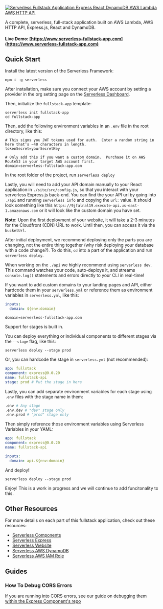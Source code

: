 [![Serverless Fullstack Application Express React DynamoDB AWS Lambda AWS HTTP API](https://s3.amazonaws.com/assets.github.serverless/components/readme-serverless-framework-fullstack-application.png
)](https://www.serverless-fullstack-app.com)

A complete, serverless, full-stack application built on AWS Lambda, AWS HTTP API, Express.js, React and DynamoDB.

#### Live Demo: [https://www.serverless-fullstack-app.com](https://www.serverless-fullstack-app.com)

## Quick Start

Install the latest version of the Serverless Framework:



```
npm i -g serverless
```

After installation, make sure you connect your AWS account by setting a provider in the org setting page on the [Serverless Dashboard](https://app.serverless.com).

Then, initialize the `fullstack-app` template:

```
serverless init fullstack-app
cd fullstack-app
```

Then, add the following environment variables in an `.env` file in the root directory, like this:

```text
# This signs you JWT tokens used for auth.  Enter a random string in here that's ~40 characters in length.
tokenSecret=yourSecretKey

# Only add this if you want a custom domain.  Purchase it on AWS Route53 in your target AWS account first.
domain=serverless-fullstack-app.com
```

In the root folder of the project, run `serverless deploy`

Lastly, you will need to add your API domain manually to your React application in `./site/src/config.js`, so that you interact with your serverless Express.js back-end.  You can find the your API url by going into `./api` and running `serverless info` and copying the `url:` value.  It should look something like this `https://9jfalnal19.execute-api.us-east-1.amazonaws.com` or it will look like the custom domain you have set.

**Note:**  Upon the first deployment of your website, it will take a 2-3 minutes for the Cloudfront (CDN) URL to work.  Until then, you can access it via the `bucketUrl`.

After initial deployment, we recommend deploying only the parts you are changing, not the entire thing together (why risk deploying your database with a code change?).  To do this, `cd` into a part of the application and run `serverless deploy`.

When working on the `./api` we highly recommend using `serverless dev`.  This command watches your code, auto-deploys it, and streams `console.log()` statements and errors directly to your CLI in real-time!

If you want to add custom domains to your landing pages and API, either hardcode them in your `serverless.yml` or reference them as environment variables in `serverless.yml`, like this:

```yaml
inputs:
  domain: ${env:domain}
```

```text
domain=serverless-fullstack-app.com
```

Support for stages is built in. 

You can deploy everything or individual components to different stages via the `--stage` flag, like this:
 
`serverless deploy --stage prod`

Or, you can hardcode the stage in `serverless.yml` (not recommended):

```yaml
app: fullstack
component: express@0.0.20
name: fullstack-api
stage: prod # Put the stage in here
```

Lastly, you can add separate environment variables for each stage using `.env` files with the stage name in them:

```bash
.env # Any stage
.env.dev # "dev" stage only
.env.prod # "prod" stage only
```

Then simply reference those environment variables using Serverless Variables in your YAML:

```yaml
app: fullstack
component: express@0.0.20
name: fullstack-api

inputs:
  domain: api.${env:domain}
```

And deploy!

`serverless deploy --stage prod`

Enjoy!  This is a work in progress and we will continue to add funcitonality to this.

## Other Resources

For more details on each part of this fullstack application, check out these resources:

* [Serverless Components](https://github.com/serverless/components)
* [Serverless Express](https://github.com/serverless-components/express)
* [Serverless Website](https://github.com/serverless-components/website)
* [Serverless AWS DynamoDB](https://github.com/serverless-components/aws-dynamodb)
* [Serverless AWS IAM Role](https://github.com/serverless-components/aws-iam-role)

## Guides

### How To Debug CORS Errors

If you are running into CORS errors, see our guide on debugging them [within the Express Component's repo](https://github.com/serverless-components/express/blob/master/README.md#how-to-debug-cors-errors)

